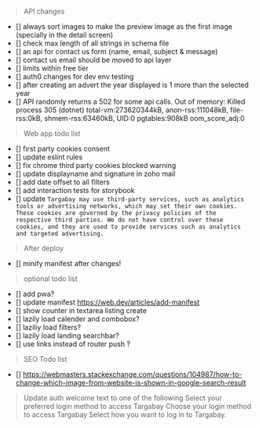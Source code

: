 > API changes
-   [] always sort images to make the preview image as the first image (specially in the detail screen)
-   [] check max length of all strings in schema file
-   [] an api for contact us form (name, email, subject & message)
-   [] contact us email should be moved to api layer
-   [] limits within free tier
-   [] auth0 changes for dev env testing
-   [] after creating an advert the year displayed is 1 more than the selected year
-   [] API randomly returns a 502 for some api calls. Out of memory: Killed process 305 (dotnet) total-vm:273620344kB, anon-rss:111048kB, file-rss:0kB, shmem-rss:63460kB, UID:0 pgtables:908kB oom_score_adj:0

> Web app todo list
-   [] first party cookies consent
-   [] update eslint rules
-   [] fix chrome third party cookies blocked warning
-   [] update displayname and signature in zoho mail
-   [] add date offset to all filters
-   [] add interaction tests for storybook
-   [] update `Targabay may use third-party services, such as analytics tools or advertising networks, which may set their own cookies. These cookies are governed by the privacy policies of the respective third parties. We do not have control over these cookies, and they are used to provide services such as analytics and targeted advertising.`

> After deploy
-   [] minify manifest after changes!

> optional todo list
-   [] add pwa?
-   [] update manifest https://web.dev/articles/add-manifest
-   [] show counter in textarea listing create
-   [] lazily load calender and combobox?
-   [] laziliy load filters?
-   [] lazily load landing searchbar?
-   [] use links instead of router push ?

> SEO Todo list
-   [] https://webmasters.stackexchange.com/questions/104987/how-to-change-which-image-from-website-is-shown-in-google-search-result

> Update auth welcome text to one of the following
> Select your preferred login method to access Targabay
> Choose your login method to access Targabay
> Select how you want to log in to Targabay.





